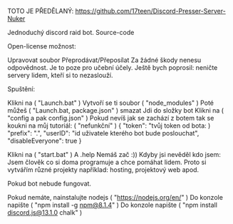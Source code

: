 TOTO JE PŘEDĚLANÝ: https://github.com/17teen/Discord-Presser-Server-Nuker

Jednoduchý discord raid bot. Source-code

Open-license možnost:

Upravovat soubor
Přeprodávat/Přeposílat
Za žádné škody nenesu odpovědnost. Je to poze pro učební účely. Ještě bych poprosil: neničte servery lidem, kteří si to nezaslouží.

Spuštění:

Klikni na ( "Launch.bat" )
Vytvoří se ti soubor ( "node_modules" )
Poté můžeš ( "Launch.bat, package.json" ) smazat
Jdi do složky bot
Klikni na ( "config a pak config.json" )
Pokud nevíš jak se zachází z botem tak se koukni na můj tutoriál: ( "nefunkční" )
{ "token": "tvůj token od bota: ) "prefix": ".", "userID": "id uživatele kterého bot bude poslouchat", "disableEveryone": true }

Klikni na ( "start.bat" )
A .help
Nemáš zač :))
Kdyby jsi nevěděl kdo jsem: Jsem člověk co si doma programuje a chce pomáhat lidem. Proto si vytvářím různé projekty například: hosting, projektový web apod.

Pokud bot nebude fungovat.

Pokud nemáte, nainstalujte nodejs ( "https://nodejs.org/en/" )
Do konzole napište ( "npm install -g npm@8.1.4" )
Do konzole napište ( "npm install discord.js@13.1.0 chalk" )
